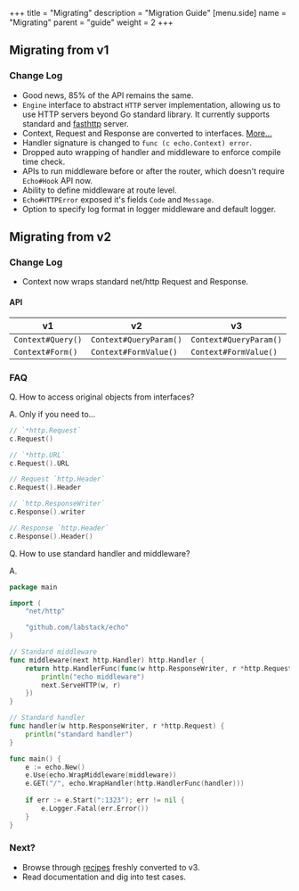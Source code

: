 +++
title = "Migrating"
description = "Migration Guide"
[menu.side]
  name = "Migrating"
  parent = "guide"
  weight = 2
+++

## Migrating from v1

### Change Log

- Good news, 85% of the API remains the same.
- `Engine` interface to abstract `HTTP` server implementation, allowing
us to use HTTP servers beyond Go standard library. It currently supports standard and [fasthttp](https://github.com/valyala/fasthttp) server.
- Context, Request and Response are converted to interfaces. [More...](https://github.com/labstack/echo/issues/146)
- Handler signature is changed to `func (c echo.Context) error`.
- Dropped auto wrapping of handler and middleware to enforce compile time check.
- APIs to run middleware before or after the router, which doesn't require `Echo#Hook` API now.
- Ability to define middleware at route level.
- `Echo#HTTPError` exposed it's fields `Code` and `Message`.
- Option to specify log format in logger middleware and default logger.

## Migrating from v2

### Change Log
- Context now wraps standard net/http Request and Response. 

#### API

v1 | v2 | v3
--- | --- | ---
`Context#Query()` | `Context#QueryParam()` | `Context#QueryParam()`
`Context#Form()`  | `Context#FormValue()`  | `Context#FormValue()`

### FAQ

Q. How to access original objects from interfaces?

A. Only if you need to...

```go
// `*http.Request`
c.Request()

// `*http.URL`
c.Request().URL

// Request `http.Header`
c.Request().Header

// `http.ResponseWriter`
c.Response().writer

// Response `http.Header`
c.Response().Header()
```

Q. How to use standard handler and middleware?

A.

```go
package main

import (
	"net/http"

	"github.com/labstack/echo"
)

// Standard middleware
func middleware(next http.Handler) http.Handler {
	return http.HandlerFunc(func(w http.ResponseWriter, r *http.Request) {
		println("echo middleware")
		next.ServeHTTP(w, r)
	})
}

// Standard handler
func handler(w http.ResponseWriter, r *http.Request) {
	println("standard handler")
}

func main() {
	e := echo.New()
	e.Use(echo.WrapMiddleware(middleware))
	e.GET("/", echo.WrapHandler(http.HandlerFunc(handler)))
	
	if err := e.Start(":1323"); err != nil {
		e.Logger.Fatal(err.Error())
	}
}
```

### Next?

- Browse through [recipes](/recipes/hello-world) freshly converted to v3.
- Read documentation and dig into test cases.
